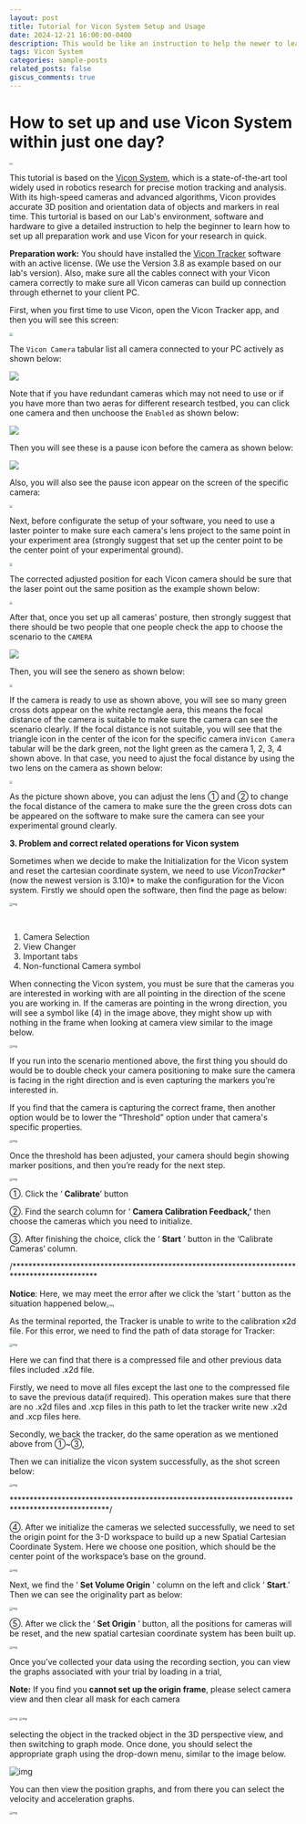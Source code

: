 ```yaml
---
layout: post
title: Tutorial for Vicon System Setup and Usage
date: 2024-12-21 16:00:00-0400
description: This would be like an instruction to help the newer to learn how to setup and use Vicon in just one day.
tags: Vicon System
categories: sample-posts
related_posts: false
giscus_comments: true
---
```


# **How to set up and use Vicon System within just one day?**

 <img src="https://github.com/JackTony123/picx-images-hosting/raw/master/vicon.70aeh6yr4g.webp" style="zoom: 25%;" /><img src="https://github.com/JackTony123/picx-images-hosting/raw/master/vicon_real.4g4k4k0l0h.webp" style="zoom: 14%;" />

This tutorial is based on the [Vicon System](https://www.vicon.com/), which is a state-of-the-art tool widely used in robotics research for precise motion tracking and analysis. With its high-speed cameras and advanced algorithms, Vicon provides accurate 3D position and orientation data of objects and markers in real time. This turtorial is based on our Lab's environment, software and hardware to give a detailed instruction to help the beginner to learn how to set up all preparation work and use Vicon for your research in quick.

**Preparation work:** You should have installed the [Vicon Tracker](https://www.vicon.com/software/tracker/) software with an active license. (We use the Version 3.8 as example based on our lab's version). Also, make sure all the cables connect with your Vicon camera correctly to make sure all Vicon cameras can build up connection through ethernet to your client PC.

First, when you first time to use Vicon, open the Vicon Tracker app, and then you will see this screen:

<img src="https://github.com/JackTony123/picx-images-hosting/raw/master/1.26ljljru7r.webp" style="zoom:40%;" />

The `Vicon Camera` tabular list all camera connected to your PC actively as shown below:

![](https://github.com/JackTony123/picx-images-hosting/raw/master/image.1028cy4mm6.webp)

Note that if you have redundant cameras which may not need to use or if you have more than two aeras for different research testbed, you can click one camera and then unchoose the `Enabled` as shown below:

![](https://github.com/JackTony123/picx-images-hosting/raw/master/image.ic6od95pg.webp)

Then you will see these is a pause icon before the camera as shown below:

![](https://github.com/JackTony123/picx-images-hosting/raw/master/image.86tpqab5bt.webp)

Also, you will also see the pause icon appear on the screen of the specific camera:

<img src="https://github.com/JackTony123/picx-images-hosting/raw/master/image.9rjgprap3j.webp" style="zoom:33%;" />

Next, before configurate the setup of your software, you need to use a laster pointer to make sure each camera's lens project to the same point in your experiment area (strongly suggest that set up the center point to be the center point of your experimental ground).

<img src="https://github.com/JackTony123/picx-images-hosting/raw/master/b851111ec9b9b2016c9b032100105af.7pcv83vca.webp" style="zoom:33%;" />

The corrected adjusted position for each Vicon camera should be sure that the laser point out the same position as the example shown below:

<img src="https://github.com/JackTony123/picx-images-hosting/raw/master/image.3nronbgz0h.webp" style="zoom:33%;" />

After that, once you set up all cameras' posture, then strongly suggest that there should be two people that one people check the app to choose the scenario to the  `CAMERA` 

![](https://github.com/JackTony123/picx-images-hosting/raw/master/image.6m3yqtv12y.webp)

Then, you will see the senero as shown below:

<img src="https://github.com/JackTony123/picx-images-hosting/raw/master/image.b8ysy80av.webp" style="zoom:33%;" />

If the camera is ready to use as shown above, you will see so many green cross dots appear on the white rectangle aera, this means the focal distance of the camera is suitable to make sure the camera can see the scenario clearly. If the focal distance is not suitable, you will see that the triangle icon in the center of the icon for the specific camera in`Vicon Camera` tabular will be the dark green, not the light green as the camera 1, 2, 3, 4 shown above. In that case, you need to ajust the focal distance by using the two lens on the camera as shown below:

<img src="https://github.com/JackTony123/picx-images-hosting/raw/master/image.83a3slb11r.webp" style="zoom:33%;" />

As the picture shown above, you can adjust the lens ① and ② to change the focal distance of the camera to make sure the the green cross dots can be appeared on the software to make sure the camera can see your experimental ground clearly.





**3. Problem and correct related operations for Vicon system**

Sometimes when we decide to make the Initialization for the Vicon system and reset the cartesian coordinate system, we need to use *ViconTracker**(now the newest version is 3.10)* to make the configuration for the Vicon system. Firstly we should open the software, then find the page as below:

<img src="https://lh7-rt.googleusercontent.com/docsz/AD_4nXeDlowi0pYJxp3W55C01wu6FcctFwY8Lh74e-zABzXzBLhwXV3ytedlhJTKgPbUrLHWDdD12dnNSITGNNjyDbj4l8vnh8l6UvH_numk4SzW1yS2smyzVgRVPbejFthXjzei7jfOoyia1pdfFO3X18s6a24?key=oIxLDQ1epLIj9gvRDHrQxA" alt="img" style="zoom:33%;" />

​	

1. Camera Selection
2. View Changer
3. Important tabs
4. Non-functional Camera symbol

When connecting the Vicon system, you must be sure that the cameras you are interested in working with are all pointing in the direction of the scene you are working in. If the cameras are pointing in the wrong direction, you will see a symbol like (4) in the image above, they might show up with nothing in the frame when looking at camera view similar to the image below.

<img src="https://lh7-rt.googleusercontent.com/docsz/AD_4nXfuJC0yKvGKUjST2J1QKBj-EtMKwjSyGhq6D9Q-FqXaSjMjxEmJUs7EwrrnEt8WGKbid8qQlUrKJ5dfJ16jzgAljc-1wJLqkEZ5jp_z_a6DypJU3BfisjfLiuX0bGM6_ciAGOic1MYGPuUMfLyp2JpB-SD7?key=oIxLDQ1epLIj9gvRDHrQxA" alt="img" style="zoom:33%;" />

If you run into the scenario mentioned above, the first thing you should do would be to double check your camera positioning to make sure the camera is facing in the right direction and is even capturing the markers you’re interested in.

If you find that the camera is capturing the correct frame, then another option would be to lower the “Threshold” option under that camera's specific properties.

<img src="https://lh7-rt.googleusercontent.com/docsz/AD_4nXcDkQE2QqAk5JbNKZ0llOyz0jPIa0yOUBeGBvS1JSRTcCCVqdfZkZpaCmQiWlBzPuA_fdYJ-KtKzyUQz8eerITnW7DFvm2z7-0eiok-6MV09jbce41a0WMUeLxpUTOS53MTOJwwLoNFwKN5Y1qmBw9p2Lm2?key=oIxLDQ1epLIj9gvRDHrQxA" alt="img" style="zoom:33%;" />

Once the threshold has been adjusted, your camera should begin showing marker positions, and then you’re ready for the next step.

<img src="https://lh7-rt.googleusercontent.com/docsz/AD_4nXfEvQcLDxjMr5EHmyI4fyQ1iVWu6hJy-9ze7PJJxUJ4cwGeMI1rIabCxtsGhRmx2GeBvVfySFeuqO9f2MSNBDzD_725PJhbKuI6kdRibF5Z3PixHnDtXg663lj3UgdZBs6HLBqEBLWOhPa5awZNibozcg?key=oIxLDQ1epLIj9gvRDHrQxA" alt="img" style="zoom:33%;" />























①. Click the ‘ **Calibrate**’ button

②. Find the search column for ‘ **Camera Calibration Feedback,’** then choose the cameras which you need to initialize.

③. After finishing the choice, click the ‘ **Start** ’ button in the ‘Calibrate Cameras’ column.

/*********************************************************************************************

**Notice**: Here, we may meet the error after we click the ‘start ’ button as the situation happened below<img src="https://lh7-rt.googleusercontent.com/docsz/AD_4nXeAiqJXkZNrM0ir5T7KY7IeWFBAedr3MdUjCyPvoAevnNZzNxeUxErSJZE8Vxyy3Q32wtRnTlxSwm65EDgxcLy7_IIJvLlZae9dHbRydNtL_6rgCrYeYCsCEf9TquJqxSQP3QNGjJjSZwdQvcER7AehPA?key=oIxLDQ1epLIj9gvRDHrQxA" alt="img" style="zoom:33%;" />

As the terminal reported, the Tracker is unable to write to the calibration x2d file. For this error, we need to find the path of data storage for Tracker:

<img src="https://lh7-rt.googleusercontent.com/docsz/AD_4nXePx41PhRzHFpygrt2s2MZAM4Dmco-iOMf2FlTO1DfzNVrDyG-nMSznipgP0ZL9nrW_STSngNPnvtwtgqAnNKfj9Jy8XICLpVB3HdAkk7etAWzka7QPncjYO8ONOP4VWQWkBY3SAS9y2oR5Me3MsNl6O5M?key=oIxLDQ1epLIj9gvRDHrQxA" alt="img" style="zoom:33%;" />

Here we can find that there is a compressed file and other previous data files included .x2d file. 

Firstly, we need to move all files except the last one to the compressed file to save the previous data(if required). This operation makes sure that there are no .x2d files and .xcp files in this path to let the tracker write new .x2d and .xcp files here. 

Secondly, we back the tracker, do the same operation as we mentioned above from ①~③, 

Then we can initialize the vicon system successfully, as the shot screen below:

<img src="https://lh7-rt.googleusercontent.com/docsz/AD_4nXfzqHyQWRzvx_vtRndsPCyLYaKUGiVfnrMybPAy22-jEcX_j94VkoQay1uzO7aWqDb8HgRyAEGPO043hyhom9gk_QxOOHdvuJL2OpXyS1pvPphDC28Sovo83xpx1AwYmR5E8bJOF_r26nsNJT1P1QO8UwY?key=oIxLDQ1epLIj9gvRDHrQxA" alt="img" style="zoom:33%;" />

************************************************************************************************/

④. After we initialize the cameras we selected successfully, we need to set the origin point for the 3-D workspace to build up a new Spatial Cartesian Coordinate System. Here we choose one position, which should be the center point of the workspace’s base on the ground.

<img src="https://lh7-rt.googleusercontent.com/docsz/AD_4nXdCDYoFxsxzC9wjAmon2EMJn_W2PDUQCNGniwR2GDcLk6SSHj-34_duqES6KPN2g1r5rUvQSGiKodLP1pebbe9gmZpX8LV5mE-Fc9C31HSjNHwVJwKDs0J27Z5M-UQ6UuOQ_6u0uzA75JRdra-JzuJaAQ?key=oIxLDQ1epLIj9gvRDHrQxA" alt="img" style="zoom:33%;" />

Next, we find the ‘ **Set Volume Origin** ’ column on the left and click ‘ **Start**.’ Then we can see the originality part as below:

<img src="https://lh7-rt.googleusercontent.com/docsz/AD_4nXfvzVVqQyb-U6Ij1joq0MwtfPf-M6qZ_hlua50pspUTFYes1fIFDIaV0na41JdrdTxgUw1cSRxasHTnL4Mw-IJYFg4loDzwy55cWQp_aSAVkxysvCFjBzdN7JefAAnHu_55emxdC9TO8RtvLAG37WqmlvY?key=oIxLDQ1epLIj9gvRDHrQxA" alt="img" style="zoom:33%;" />

⑤. After we click the ‘ **Set Origin** ’ button, all the positions for cameras will be reset, and the new spatial cartesian coordinate system has been built up. 

<img src="https://lh7-rt.googleusercontent.com/docsz/AD_4nXcFa6VFink3YrZBA0jfZa-cbpd3aVCIS8AsigwILpJiZQhuSWpHvcIkqtHqrut7bSmzO7L-kyyDKYQ-cAoGBa_NNNGatOj25_wC5FDX_fEyKLopHpQOuMNCQmrSSIaCgHbAVbX7Bz1OD_8ICCOcz_UJPg?key=oIxLDQ1epLIj9gvRDHrQxA" alt="img" style="zoom:33%;" />

Once you’ve collected your data using the recording section, you can view the graphs associated with your trial by loading in a trial, 

**Note:** If you find you **cannot set up the origin frame**, please select camera view and then clear all mask for each camera

<img src="https://lh7-rt.googleusercontent.com/docsz/AD_4nXehbjJhRPZ_DBjvPNOWsvuvSDtd6t-ABfXUi83QSrdn4Sj_g9UP43IPc8mic7Yfd2XPPDg594LpyWoiS6u3WBMa8QHIgyPCnqD5QfVaMzU0ZLixRWuMhBzZ-LQfAmDcIy7nM6vq0w?key=oIxLDQ1epLIj9gvRDHrQxA" alt="img" style="zoom:33%;" />

 

<img src="https://lh7-rt.googleusercontent.com/docsz/AD_4nXd1SXqTYF0_el6fxjZxJD_Ia0U0y2ij3GDg1I_KgYpzAn_Ge9yk5c7OnetwdOPM50LeFSfysIX3ekk7NbHSU_b8qlahgm3Gjbp5R4hVZoJpdvS-2rSjOsyPMVzq7ECFtLc5awvLhR-ymPNEBuzeUmZdeQWj?key=oIxLDQ1epLIj9gvRDHrQxA" alt="img" style="zoom:33%;" />

selecting the object in the tracked object in the 3D perspective view, and then switching to graph mode. Once done, you should select the appropriate graph using the drop-down menu, similar to the image below.

![img](https://lh7-rt.googleusercontent.com/docsz/AD_4nXe-ONHcjVMyn_0FJ_cedlyQczQKOF7Qq0Ui1BthcxiDUVAsHWK_JCA2jfjlAo0_QNCTHhL3DDeDX3Qd7c12aH2uEg0OrTbUgKfXj10Gi9C1JeawEH39U0E7sxZx3fo9-Z64tu3gFIBJT4MzWxSJF_TF39w?key=oIxLDQ1epLIj9gvRDHrQxA)

You can then view the position graphs, and from there you can select the velocity and acceleration graphs.

<img src="https://lh7-rt.googleusercontent.com/docsz/AD_4nXd0Zw3K_nGsG1FF4c2mzCH5FofcqhGQN4EHAF7oYTbdSJnTbGFPoSzGL-6I_Wtlpc7DRni3FqRmh2GWT9JLssJ45DrvdNaoH1xtZeNDXcJa1Feyx-bm_ImbNinJ91kroraI0GRKnkUGikD6pttQJWxBkTcR?key=oIxLDQ1epLIj9gvRDHrQxA" alt="img" style="zoom:33%;" />

